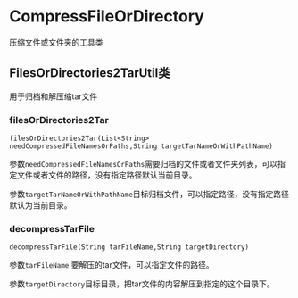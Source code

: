 # CompressFileOrDirectory
压缩文件或文件夹的工具类

## FilesOrDirectories2TarUtil类
用于归档和解压缩tar文件

### filesOrDirectories2Tar
`filesOrDirectories2Tar(List<String> needCompressedFileNamesOrPaths,String targetTarNameOrWithPathName)`

参数`needCompressedFileNamesOrPaths`需要归档的文件或者文件夹列表，可以指定文件或者文件的路径，没有指定路径默认当前目录。

参数`targetTarNameOrWithPathName`目标归档文件，可以指定路径，没有指定路径默认为当前目录。
### decompressTarFile
`decompressTarFile(String tarFileName,String targetDirectory)`

参数`tarFileName` 要解压的tar文件，可以指定文件的路径。

参数`targetDirectory`目标目录，把tar文件的内容解压到指定的这个目录下。
